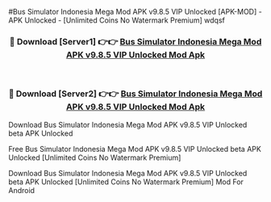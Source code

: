 #Bus Simulator Indonesia Mega Mod APK v9.8.5 VIP Unlocked [APK-MOD] - APK Unlocked - [Unlimited Coins No Watermark Premium] wdqsf



<div align="center">

<h3>🔴 Download [Server1] 👉👉 <a href="https://momento.my/?title=Bus_Simulator_Indonesia_Mega_Mod_APK_v9.8.5_VIP_Unlocked">Bus Simulator Indonesia Mega Mod APK v9.8.5 VIP Unlocked Mod Apk</a></h3><br>

<h3>🔴 Download [Server2] 👉👉 <a href="https://momento.my/?title=Bus_Simulator_Indonesia_Mega_Mod_APK_v9.8.5_VIP_Unlocked">Bus Simulator Indonesia Mega Mod APK v9.8.5 VIP Unlocked Mod Apk</a></h3>
</div>



Download Bus Simulator Indonesia Mega Mod APK v9.8.5 VIP Unlocked beta APK Unlocked

Free Bus Simulator Indonesia Mega Mod APK v9.8.5 VIP Unlocked beta APK Unlocked [Unlimited Coins No Watermark Premium]

Download Bus Simulator Indonesia Mega Mod APK v9.8.5 VIP Unlocked beta APK Unlocked [Unlimited Coins No Watermark Premium] Mod For Android
